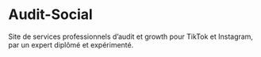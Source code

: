 # Audit-Social
Site de services professionnels d’audit et growth pour TikTok et Instagram, par un expert diplômé et expérimenté.
